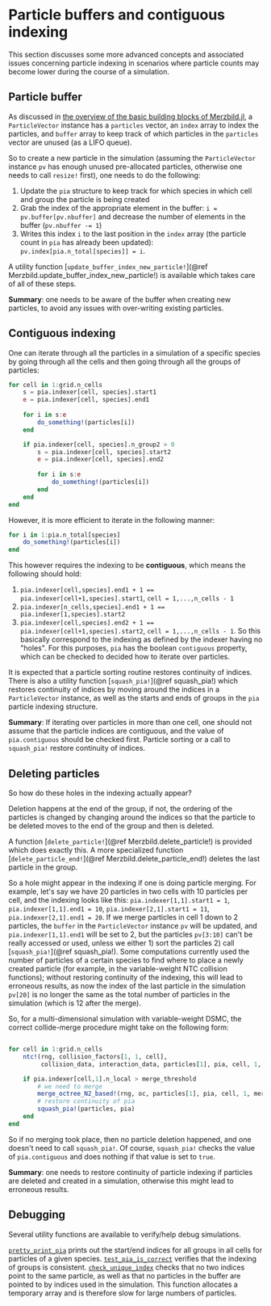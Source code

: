 # Particle buffers and contiguous indexing

This section discusses some more advanced concepts and associated issues concerning particle indexing in scenarios where
particle counts may become lower during the course of a simulation.

## Particle buffer
As discussed in [the overview of the basic building blocks of Merzbild.jl](@ref "Overview of basic building blocks"),
a `ParticleVector` instance has a `particles` vector, an `index` array to index the particles, and `buffer` array to keep track of
which particles in the `particles` vector are unused (as a LIFO queue).

So to create a new particle in the simulation (assuming the `ParticleVector` instance `pv` has enough unused pre-allocated particles,
otherwise one needs to call `resize!` first), one needs to do the following:

1. Update the `pia` structure to keep track for which species in which cell and group the particle is being created
2. Grab the index of the appropriate element in the buffer: `i = pv.buffer[pv.nbuffer]`
    and decrease the number of elements in the buffer (`pv.nbuffer -= 1`)
3. Writes this index `i` to the last position in the `index` array (the particle count in `pia` has already been updated):
    `pv.index[pia.n_total[species]] = i`. 

A utility function [`update_buffer_index_new_particle!`](@ref Merzbild.update_buffer_index_new_particle!) is available which takes care of
all of these steps.

**Summary**: one needs to be aware of the buffer when creating new particles, to avoid any issues with over-writing existing particles.

## Contiguous indexing
One can iterate through all the particles in a simulation of a specific species by going through all the cells and then
going through all the groups of particles:
```julia
for cell in 1:grid.n_cells
    s = pia.indexer[cell, species].start1
    e = pia.indexer[cell, species].end1
    
    for i in s:e
        do_something!(particles[i])
    end

    if pia.indexer[cell, species].n_group2 > 0
        s = pia.indexer[cell, species].start2
        e = pia.indexer[cell, species].end2
    
        for i in s:e
            do_something!(particles[i])
        end
    end
end
```

However, it is more efficient to iterate in the following manner:
```julia
for i in 1:pia.n_total[species]
    do_something!(particles[i]) 
end
```

This however requires the indexing to be **contiguous**, which means the following should hold:
1. `pia.indexer[cell,species].end1 + 1 == pia.indexer[cell+1,species].start1`, `cell = 1,...,n_cells - 1`
2. `pia.indexer[n_cells,species].end1 + 1 == pia.indexer[1,species].start2`
3. `pia.indexer[cell,species].end2 + 1 == pia.indexer[cell+1,species].start2`, `cell = 1,...,n_cells - 1`.
So this basically correspond to the indexing as defined by the indexer having no "holes". For this purposes, `pia` has
the boolean `contiguous` property, which can be checked to decided how to iterate over particles.

It is expected that a particle sorting routine restores continuity of indices. There is also a utility function [`squash_pia!`](@ref squash_pia!)
which restores continuity of indices by moving around the indices in a `ParticleVector` instance, as well as the starts and ends of groups
in the `pia` particle indexing structure.

**Summary**: If iterating over particles in more than one cell, one should not assume that the particle indices are contiguous, and the value
of `pia.contiguous` should be checked first. Particle sorting or a call to `squash_pia!` restore continuity of indices.

## Deleting particles
So how do these holes in the indexing actually appear?

Deletion happens at the end of the group, if not, the ordering of the particles is changed by changing around the indices so
that the particle to be deleted moves to the end of the group and then is deleted.

A function [`delete_particle!`](@ref Merzbild.delete_particle!) is provided which does exactly this.
A more specialized function [`delete_particle_end!`](@ref Merzbild.delete_particle_end!) deletes the last particle
in the group.

So a hole might appear in the indexing if one is doing particle merging. For example, let's say we have 20 particles in two cells with 10 particles per cell, and the indexing looks like this: `pia.indexer[1,1].start1 = 1`, `pia.indexer[1,1].end1 = 10`,
`pia.indexer[2,1].start1 = 11`,  `pia.indexer[2,1].end1 = 20`. If we merge particles in cell 1 down to 2 particles,
the `buffer` in the `ParticleVector` instance `pv` will be updated, and `pia.indexer[1,1].end1` will be set to 2, but the particles
`pv[3:10]` can't be really accessed or used, unless we either 1) sort the particles 2) call [`squash_pia!`](@ref squash_pia!).
Some computations currently used the number of particles of a certain species to find where to place a newly created particle (for example,
in the variable-weight NTC collision functions); without restoring continuity of the indexing, this will lead to erroneous results,
as now the index of the last particle in the simulation `pv[20]` is no longer the same as the total number of particles in the simulation (which is 12 after the merge).

So, for a multi-dimensional simulation with variable-weight DSMC, the correct collide-merge procedure might take on the following form:
```julia

for cell in 1:grid.n_cells
    ntc!(rng, collision_factors[1, 1, cell],
         collision_data, interaction_data, particles[1], pia, cell, 1, Δt, grid.cells[cell].V)

    if pia.indexer[cell,1].n_local > merge_threshold
        # we need to merge
        merge_octree_N2_based!(rng, oc, particles[1], pia, cell, 1, merge_target, grid)
        # restore continuity of pia
        squash_pia!(particles, pia)
    end
end
```

So if no merging took place, then no particle deletion happened, and one doesn't need to call `squash_pia!`. Of course, `squash_pia!` checks
the value of `pia.contiguous` and does nothing if that value is set to `true`.

**Summary**: one needs to restore continuity of particle indexing if particles are deleted and created in a simulation, otherwise this
might lead to erroneous results.

## Debugging
Several utility functions are available to verify/help debug simulations.

[`pretty_print_pia`](@ref) prints out the start/end indices for all groups in all cells for particles of a given
species. [`test_pia_is_correct`](@ref) verifies that the indexing of groups is consistent.
[`check_unique_index`](@ref) checks that no two indices point to the same particle, as well as
that no particles in the buffer are pointed to by indices used in the simulation. This function allocates
a temporary array and is therefore slow for large numbers of particles.